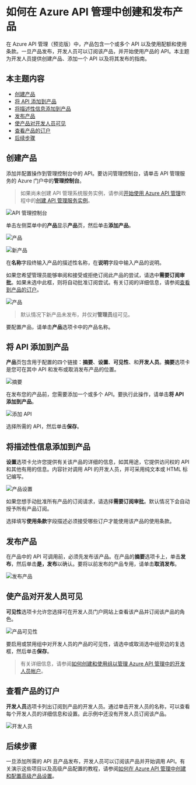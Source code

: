 <properties pageTitle="如何在 Azure API 管理中创建和发布产品" metaKeywords="" description="了解如何在 Azure API 管理中创建和发布产品。" metaCanonical="" services="" documentationCenter="API Management" title="如何在 Azure API 管理中创建和发布产品" authors="sdanie" solutions="" manager="" editor="" />
<tags ms.service=""
    ms.date="03/10/2015"
    wacn.date=""
    />

# 如何在 Azure API 管理中创建和发布产品

在 Azure API 管理（预览版）中，产品包含一个或多个 API 以及使用配额和使用条款。一旦产品发布，开发人员可以订阅该产品，并开始使用产品的 API。本主题为开发人员提供创建产品、添加一个 API 以及将其发布的指南。

## 本主题内容

-   [创建产品][创建产品]
-   [将 API 添加到产品][将 API 添加到产品]
-   [将描述性信息添加到产品][将描述性信息添加到产品]
-   [发布产品][发布产品]
-   [使产品对开发人员可见][使产品对开发人员可见]
-   [查看产品的订户][查看产品的订户]
-   [后续步骤][后续步骤]

## <a name="create-product"> </a>创建产品

添加并配置操作到管理控制台中的 API。要访问管理控制台，请单击 API 管理服务的 Azure 门户中的**管理控制台**。

> 如果尚未创建 API 管理系统服务实例，请参阅[开始使用 Azure API 管理][开始使用 Azure API 管理]教程中的[创建 API 管理服务实例][创建 API 管理服务实例]。

![API 管理控制台][API 管理控制台]

单击左侧菜单中的**产品**显示**产品**页，然后单击**添加产品**。

![产品][产品]

![新产品][新产品]

在**名称**字段终输入产品的描述性名称，在**说明**字段中输入产品的说明。

如果您希望管理员能够审阅和接受或拒绝订阅此产品的尝试，请选中**需要订阅审批**。如果未选中此框，则将自动批准订阅尝试。有关订阅的详细信息，请参阅[查看到产品的订户][查看产品的订户]。

![产品][1]

> 默认情况下新产品未发布，并仅对**管理员**组可见。

要配置产品，请单击**产品**选项卡中的产品名称。

## <a name="add-apis"> </a>将 API 添加到产品

**产品**页包含用于配置的四个链接：**摘要**、**设置**、**可见性**、和**开发人员**。**摘要**选项卡是您可在其中 API 和发布或取消发布产品的位置。

![摘要][摘要]

在发布您的产品前，您需要添加一个或多个 API。要执行此操作，请单击**将 API 添加到产品**。

![添加 API][添加 API]

选择所需的 API，然后单击**保存**。

## <a name="add-description"> </a>将描述性信息添加到产品

**设置**选项卡允许您提供有关该产品的详细的信息，如其用途，它提供访问权的 API 和其他有用的信息。内容针对调用 API 的开发人员，并可采用纯文本或 HTML 标记编写。

![产品设置][产品设置]

如果您想手动批准所有产品的订阅请求，请选择**需要订阅审批**。默认情况下会自动授予所有产品订阅。

选择填写**使用条款**字段描述必须接受哪些订户才能使用该产品的使用条款。

## <a name="publish-product"> </a>发布产品

在产品中的 API 可调用前，必须先发布该产品。在产品的**摘要**选项卡上，单击**发布**，然后单击**是，发布**以确认。要将以前发布的产品专用，请单击**取消发布**。

![发布产品][2]

## <a name="make-visible"> </a>使产品对开发人员可见

**可见性**选项卡允许您选择可在开发人员门户网站上查看该产品并订阅该产品的角色。

![产品可见性][产品可见性]

要启用或禁用组中对开发人员的产品的可见性，请选中或取消选中组旁边的复选框，然后单击**保存**。

> 有关详细信息，请参阅[如何创建和使用组以管理 Azure API 管理中的开发人员帐户][如何创建和使用组以管理 Azure API 管理中的开发人员帐户]。

## <a name="view-subscribers"> </a>查看产品的订户

**开发人员**选项卡列出订阅到产品的开发人员。通过单击开发人员的名称，可以查看每个开发人员的详细信息和设置。此示例中还没有开发人员订阅该产品。

![开发人员][开发人员]

## <a name="next-steps"> </a>后续步骤

一旦添加所需的 API 且产品发布，开发人员可以订阅该产品并开始调用 API。有关演示这些项目以及高级产品配置的教程，请参阅[如何在 Azure API 管理中创建和配置高级产品设置][如何在 Azure API 管理中创建和配置高级产品设置]。

  [创建产品]: #create-product
  [将 API 添加到产品]: #add-apis
  [将描述性信息添加到产品]: #add-description
  [发布产品]: #publish-product
  [使产品对开发人员可见]: #make-visible
  [查看产品的订户]: #view-subscribers
  [后续步骤]: #next-steps
  [开始使用 Azure API 管理]: ../api-management-get-started
  [创建 API 管理服务实例]: ../api-management-get-started/#create-service-instance
  [API 管理控制台]: ./media/api-management-howto-add-products/api-management-management-console.png
  [产品]: ./media/api-management-howto-add-products/api-management-products.png
  [新产品]: ./media/api-management-howto-add-products/api-management-add-new-product.png
  [1]: ./media/api-management-howto-add-products/api-management-products-page.png
  [摘要]: ./media/api-management-howto-add-products/api-management-new-product-summary.png
  [添加 API]: ./media/api-management-howto-add-products/api-management-add-apis-to-product.png
  [产品设置]: ./media/api-management-howto-add-products/api-management-product-settings.png
  [2]: ./media/api-management-howto-add-products/api-management-publish-product.png
  [产品可见性]: ./media/api-management-howto-add-products/api-management-product-visibility.png
  [如何创建和使用组以管理 Azure API 管理中的开发人员帐户]: ../api-management-howto-create-groups
  [开发人员]: ./media/api-management-howto-add-products/api-management-developer-list.png
  [如何在 Azure API 管理中创建和配置高级产品设置]: ../api-management-howto-product-with-rules
